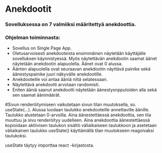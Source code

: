 # Anekdootit

### Sovelluksessa on 7 valmiiksi määritettyä anekdoottia. 

### Ohjelman toiminnasta: 
- Sovellus on Single Page App.
- Oletusarvoisesti anekdooteista ensimmäinen näytetään käyttäjälle sovelluksen
käynnistyessä. Myös näytettävän anekdootin saamat äänet näytetään anekdootin alapuolella.
Äänet ovat 0 alussa. 
- Äänten alapuolella ovat seuraavan anekdootin näyttävä painike sekä äänestyspainike
juuri näkyvälle anekdootille.
- Anekdooteille voi antaa ääniä niitä selatessaan.
- Näytettävä anekdootti arvotaan randomisti.
- Eniten ääniä saanut anekdootti näytetään äänestysnppuloiden alla sekä
sen saamat äänimäärät. 

#Sivun renderöitymiseen vaikutetaan sivun tilan muutoksella, so. useState(...).
Alussa luodaan taulukko anekdooteille annettaville äänille. Taulukko alustetaan 0-arvoilla.
Aina äänestettäessä anekdoottia, sen tila muuttuu ja sivu renderöityy uudelleen. Aina anekdoottia
äänestettäessä kopioidaan aktiivisen taulukon sisältö väliaikaiseen taulukkoon ja asetetaan
väliaikainen taulukko useState() käyttämällä tilan muutokseen reagoivaksi taulukoksi.

useState täytyy importtaa react -kirjastosta.
